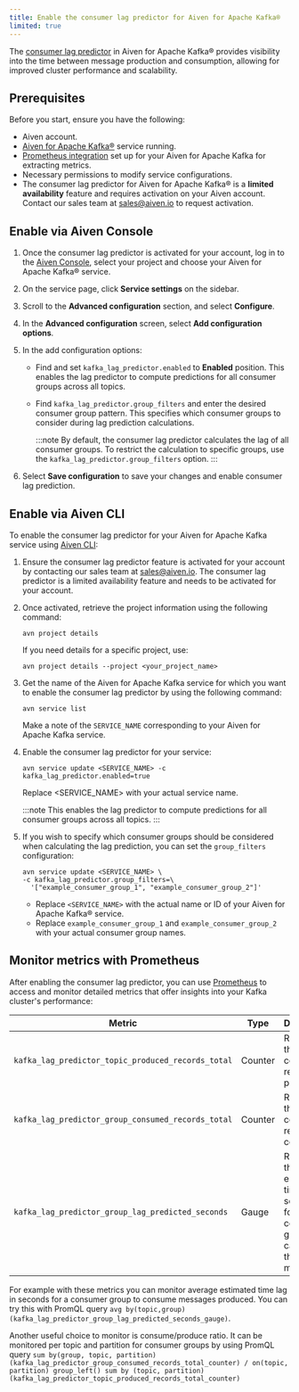 ```yaml
---
title: Enable the consumer lag predictor for Aiven for Apache Kafka®
limited: true
---
```


The [consumer lag predictor](/docs/products/kafka/concepts/consumer-lag-predictor) in Aiven for Apache Kafka® provides visibility into the time between message production and consumption, allowing for improved cluster performance and scalability.

## Prerequisites

Before you start, ensure you have the following:

-   Aiven account.
-   [Aiven for Apache Kafka®](/docs/products/kafka/get-started) service running.
-   [Prometheus integration](/docs/platform/howto/integrations/prometheus-metrics) set up
    for your Aiven for Apache Kafka for extracting
    metrics.
-   Necessary permissions to modify service configurations.
-   The consumer lag predictor for Aiven for Apache Kafka® is a
    **limited availability** feature and requires activation on your Aiven account.
    Contact our sales team at sales@aiven.io to request activation.

## Enable via Aiven Console

1.  Once the consumer lag predictor is activated for your account,
    log in to the [Aiven Console](https://console.aiven.io/),
    select your project and choose your Aiven for Apache Kafka® service.

1.  On the service page, click **Service settings** on the sidebar.

1.  Scroll to the **Advanced configuration** section, and select
    **Configure**.

1.  In the **Advanced configuration** screen, select **Add configuration
    options**.

1.  In the add configuration options:

    -   Find and set `kafka_lag_predictor.enabled` to **Enabled**
        position. This enables the lag predictor to compute predictions
        for all consumer groups across all topics.
    -   Find `kafka_lag_predictor.group_filters` and enter the desired
        consumer group pattern. This specifies which consumer groups to
        consider during lag prediction calculations.

        :::note
        By default, the consumer lag predictor calculates the lag of all
        consumer groups. To restrict the calculation to specific groups, use
        the `kafka_lag_predictor.group_filters` option.
        :::

1.  Select **Save configuration** to save your changes and enable
    consumer lag prediction.

## Enable via Aiven CLI

To enable the consumer lag predictor for your Aiven for Apache Kafka service using
[Aiven CLI](/docs/tools/cli):

1. Ensure the consumer lag predictor feature is activated for your account by contacting
   our sales team at sales@aiven.io. The consumer lag predictor is a limited availability
   feature and needs to be activated for your account.
1. Once activated, retrieve the project information using the following command:

   ```text
   avn project details
   ```

   If you need details for a specific project, use:

   ```text
   avn project details --project <your_project_name>
   ```

1. Get the name of the Aiven for Apache Kafka service for which you
   want to enable the consumer lag predictor by using the following
   command:

   ```text
   avn service list
   ```

   Make a note of the `SERVICE_NAME` corresponding to your Aiven for
    Apache Kafka service.

1. Enable the consumer lag predictor for your service:

   ```text
   avn service update <SERVICE_NAME> -c kafka_lag_predictor.enabled=true
   ```

   Replace \<SERVICE_NAME\> with your actual service name.

    :::note
    This enables the lag predictor to compute predictions for all
    consumer groups across all topics.
    :::

1. If you wish to specify which consumer groups should be considered
   when calculating the lag prediction, you can set the `group_filters`
   configuration:

   ```text
   avn service update <SERVICE_NAME> \
   -c kafka_lag_predictor.group_filters=\
     '["example_consumer_group_1", "example_consumer_group_2"]'
    ```

   -   Replace `<SERVICE_NAME>` with the actual name or ID of your
       Aiven for Apache Kafka® service.
   -   Replace `example_consumer_group_1` and
        `example_consumer_group_2` with your actual consumer group
        names.

## Monitor metrics with Prometheus

After enabling the consumer lag predictor, you can use [Prometheus](/docs/platform/howto/integrations/prometheus-metrics) to
access and monitor detailed metrics that offer insights into your Kafka
cluster's performance:

| Metric                                             | Type    | Description                                                                                            |
| -------------------------------------------------- | ------- | ------------------------------------------------------------------------------------------------------ |
| `kafka_lag_predictor_topic_produced_records_total` | Counter | Represents the total count of records produced.                                                        |
| `kafka_lag_predictor_group_consumed_records_total` | Counter | Represents the total count of records consumed.                                                        |
| `kafka_lag_predictor_group_lag_predicted_seconds`  | Gauge   | Represents the estimated time lag, in seconds, for a consumer group to catch up to the latest message. |

For example with these metrics you can monitor average estimated time lag in seconds for a consumer group to consume messages
produced. You can try this with PromQL query `avg by(topic,group)(kafka_lag_predictor_group_lag_predicted_seconds_gauge)`.

Another useful choice to monitor is consume/produce ratio.  It can be monitored per topic and partition for consumer groups
by using PromQL query `sum by(group, topic, partition)(kafka_lag_predictor_group_consumed_records_total_counter) / on(topic, partition) group_left() sum by (topic, partition)(kafka_lag_predictor_topic_produced_records_total_counter)`
